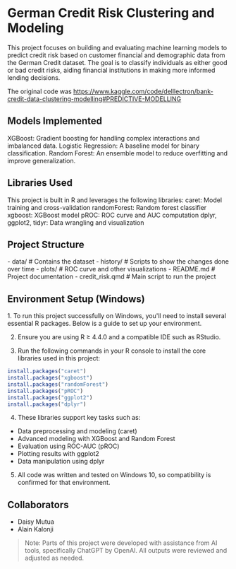 # German Credit Risk Clustering and Modeling

This project focuses on building and evaluating machine learning models to predict credit risk based on customer financial and demographic data from the German Credit dataset. The goal is to classify individuals as either good or bad credit risks, aiding financial institutions in making more informed lending decisions.

The original code was
https://www.kaggle.com/code/delllectron/bank-credit-data-clustering-modelling#PREDICTIVE-MODELLING

<h2>Models Implemented</h2>
XGBoost: Gradient boosting for handling complex interactions and imbalanced data.
Logistic Regression: A baseline model for binary classification.
Random Forest: An ensemble model to reduce overfitting and improve generalization.

<h2>Libraries Used</h2>
This project is built in R and leverages the following libraries:
caret: Model training and cross-validation
randomForest: Random forest classifier
xgboost: XGBoost model
pROC: ROC curve and AUC computation
dplyr, ggplot2, tidyr: Data wrangling and visualization

<h2>Project Structure</h2>
- data/                  # Contains the dataset
- history/               # Scripts to show the changes done over time
- plots/                 # ROC curve and other visualizations
- README.md              # Project documentation
- credit_risk.qmd       # Main script to run the project

<h2>Environment Setup (Windows)</h2>
1. To run this project successfully on Windows, you'll need to install several essential R packages. Below is a guide to set up your environment.

2. Ensure you are using R ≥ 4.4.0 and a compatible IDE such as RStudio.

3. Run the following commands in your R console to install the core libraries used in this project:

```r
install.packages("caret")
install.packages("xgboost")
install.packages("randomForest")
install.packages("pROC")
install.packages("ggplot2")
install.packages("dplyr")
```
4. These libraries support key tasks such as:
- Data preprocessing and modeling (caret)
- Advanced modeling with XGBoost and Random Forest
- Evaluation using ROC-AUC (pROC)
- Plotting results with ggplot2
- Data manipulation using dplyr

5. All code was written and tested on Windows 10, so compatibility is confirmed for that environment.

<h2>Collaborators</h2>

- Daisy Mutua
- Alain Kalonji

> Note: Parts of this project were developed with assistance from AI tools, specifically ChatGPT by OpenAI. All outputs were reviewed and adjusted as needed.


